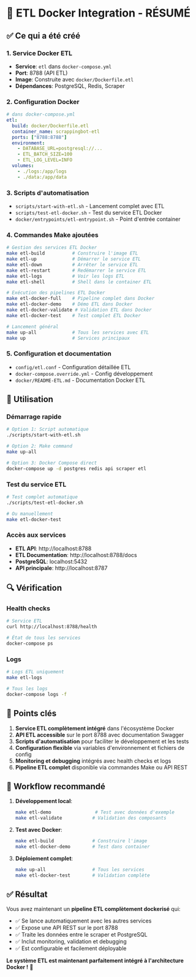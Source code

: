 # 🎉 ETL Docker Integration - RÉSUMÉ

## ✅ Ce qui a été créé

### 1. Service Docker ETL
- **Service**: `etl` dans `docker-compose.yml`
- **Port**: 8788 (API ETL)
- **Image**: Construite avec `docker/Dockerfile.etl`
- **Dépendances**: PostgreSQL, Redis, Scraper

### 2. Configuration Docker
```yaml
# dans docker-compose.yml
etl:
  build: docker/Dockerfile.etl
  container_name: scrappingbot-etl
  ports: ["8788:8788"]
  environment:
    - DATABASE_URL=postgresql://...
    - ETL_BATCH_SIZE=100
    - ETL_LOG_LEVEL=INFO
  volumes:
    - ./logs:/app/logs
    - ./data:/app/data
```

### 3. Scripts d'automatisation
- `scripts/start-with-etl.sh` - Lancement complet avec ETL
- `scripts/test-etl-docker.sh` - Test du service ETL Docker
- `docker/entrypoints/etl-entrypoint.sh` - Point d'entrée container

### 4. Commandes Make ajoutées
```bash
# Gestion des services ETL Docker
make etl-build          # Construire l'image ETL
make etl-up             # Démarrer le service ETL
make etl-down           # Arrêter le service ETL
make etl-restart        # Redémarrer le service ETL
make etl-logs           # Voir les logs ETL
make etl-shell          # Shell dans le container ETL

# Exécution des pipelines ETL Docker
make etl-docker-full    # Pipeline complet dans Docker
make etl-docker-demo    # Démo ETL dans Docker
make etl-docker-validate # Validation ETL dans Docker
make etl-docker-test    # Test complet ETL Docker

# Lancement général
make up-all             # Tous les services avec ETL
make up                 # Services principaux
```

### 5. Configuration et documentation
- `config/etl.conf` - Configuration détaillée ETL
- `docker-compose.override.yml` - Config développement
- `docker/README-ETL.md` - Documentation Docker ETL

## 🚀 Utilisation

### Démarrage rapide
```bash
# Option 1: Script automatique
./scripts/start-with-etl.sh

# Option 2: Make command
make up-all

# Option 3: Docker Compose direct
docker-compose up -d postgres redis api scraper etl
```

### Test du service ETL
```bash
# Test complet automatique
./scripts/test-etl-docker.sh

# Ou manuellement
make etl-docker-test
```

### Accès aux services
- **ETL API**: http://localhost:8788
- **ETL Documentation**: http://localhost:8788/docs
- **PostgreSQL**: localhost:5432
- **API principale**: http://localhost:8787

## 🔍 Vérification

### Health checks
```bash
# Service ETL
curl http://localhost:8788/health

# État de tous les services
docker-compose ps
```

### Logs
```bash
# Logs ETL uniquement
make etl-logs

# Tous les logs
docker-compose logs -f
```

## 🎯 Points clés

1. **Service ETL complètement intégré** dans l'écosystème Docker
2. **API ETL accessible** sur le port 8788 avec documentation Swagger
3. **Scripts d'automatisation** pour faciliter le développement et les tests
4. **Configuration flexible** via variables d'environnement et fichiers de config
5. **Monitoring et debugging** intégrés avec health checks et logs
6. **Pipeline ETL complet** disponible via commandes Make ou API REST

## 🔄 Workflow recommandé

1. **Développement local**:
   ```bash
   make etl-demo                # Test avec données d'exemple
   make etl-validate           # Validation des composants
   ```

2. **Test avec Docker**:
   ```bash
   make etl-build              # Construire l'image
   make etl-docker-demo        # Test dans container
   ```

3. **Déploiement complet**:
   ```bash
   make up-all                 # Tous les services
   make etl-docker-test        # Validation complète
   ```

## ✅ Résultat

Vous avez maintenant un **pipeline ETL complètement dockerisé** qui:
- ✅ Se lance automatiquement avec les autres services
- ✅ Expose une API REST sur le port 8788
- ✅ Traite les données entre le scraper et PostgreSQL
- ✅ Inclut monitoring, validation et debugging
- ✅ Est configurable et facilement déployable

**Le système ETL est maintenant parfaitement intégré à l'architecture Docker !** 🎉
